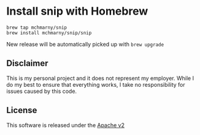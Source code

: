 # Install snip with Homebrew

```shell
brew tap mchmarny/snip
brew install mchmarny/snip/snip
```

New release will be automatically picked up with `brew upgrade`

## Disclaimer

This is my personal project and it does not represent my employer. While I do my best to ensure that everything works, I take no responsibility for issues caused by this code.

## License

This software is released under the [Apache v2](./LICENSE)
